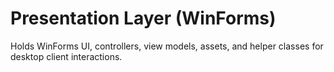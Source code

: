 # Presentation Layer (WinForms)

Holds WinForms UI, controllers, view models, assets, and helper classes for desktop client interactions.
